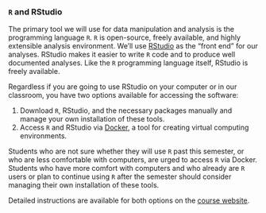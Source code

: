 ### `R` and RStudio

The primary tool we will use for data manipulation and analysis is the programming language `R`. `R` is open-source, freely available, and highly extensible analysis environment. We’ll use [RStudio](https://www.rstudio.com) as the “front end” for our analyses. RStudio makes it easier to write `R` code and to produce well documented analyses. Like the `R` programming language itself, RStudio is freely available.

Regardless if you are going to use RStudio on your computer or in our classroom, you have two options available for accessing the software: 

1. Download `R`, RStudio, and the necessary packages manually and manage your own installation of these tools.
2. Access `R` and RStudio via [Docker](https://www.docker.com), a tool for creating virtual computing environments.

Students who are not sure whether they will use `R` past this semester, or who are less comfortable with computers, are urged to access `R` via Docker. Students who have more comfort with computers and who already are `R` users or plan to continue using `R` after the semester should consider managing their own installation of these tools.

Detailed instructions are available for both options on the [course website](https://slu-soc5050.github.io/course-software/). 
